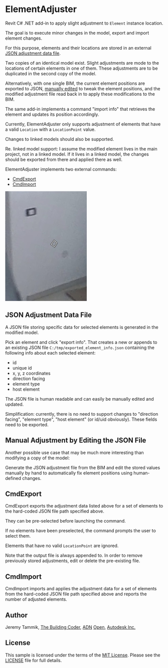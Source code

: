 # ElementAdjuster

Revit C# .NET add-in to apply slight adjustment to `Element` instance location.

The goal is to execute minor changes in the model, export and import element changes.

For this purpose, elements and their locations are stored in an external [JSON adjustment data file](#jsondata).

Two copies of an identical model exist.
Slight adjustments are mode to the locations of certain elements in one of them.
These adjustments are to be duplicated in the second copy of the model.

Alternatively, with one single BIM, the current element positions are exported to JSON, [manually edited](#manual) to tweak the element positions, and the modified adjustment file read back in to apply these modifications to the BIM.

The same add-in implements a command "import info" that retrieves the element and updates its position accordingly.

Currently, ElementAdjuster only supports adjustment of elements that have a valid `Location` with a `LocationPoint` value.

Changes to linked models should also be supported.

Re. linked model support:
I assume the modified element lives in the main project, not in a linked model.
If it lives in a linked model, the changes should be exported from there and applied there as well.

ElementAdjuster implements two external commands:

- [CmdExport](#CmdExport)
- [CmdImport](#CmdImport)

![Fixture adjustment](img/fixture_adjustment.png "Fixture adjustment")

## <a name="jsondata"></a>JSON Adjustment Data File

A JSON file storing specific data for selected elements is generated in the modified model.

Pick an element and click "export info". 
That creates a new or appends to an existing JSON file `C:/tmp/exported_element_info.json` containing the following info about each selected element:

- id
- unique id
- x, y, z coordinates
- direction facing
- element type
- host element

The JSON file is human readable and can easily be manually edited and updated.

Simplification: currently, there is no need to support changes to "direction facing", "element type", "host element" (or id/uid obviously).
These fields need to be exported.


## <a name="manual"></a>Manual Adjustment by Editing the JSON File

Another possible use case that may be much more interesting than modifying a copy of the model:

Generate the JSON adjustment file from the BIM and edit the stored values manually by hand to automatically fix element positions using human-defined changes.


## <a name="CmdExport"></a>CmdExport

CmdExport exports the adjustment data listed above for a set of elements to the hard-coded JSON file path specified above.

They can be pre-selected before launching the command.

If no elements have been preselected, the command prompts the user to select them.

Elements that have no valid `LocationPoint` are ignored.

Note that the output file is always appended to.
In order to remove previously stored adjustments, edit or delete the pre-existing file.


## <a name="CmdImport"></a>CmdImport

CmdImport imports and applies the adjustment data for a set of elements from the hard-coded JSON file path specified above and reports the number of adjusted elements.


## Author

Jeremy Tammik, [The Building Coder](http://thebuildingcoder.typepad.com), [ADN](http://www.autodesk.com/adn) [Open](http://www.autodesk.com/adnopen), [Autodesk Inc.](http://www.autodesk.com)


## License

This sample is licensed under the terms of the [MIT License](http://opensource.org/licenses/MIT).
Please see the [LICENSE](LICENSE) file for full details.

